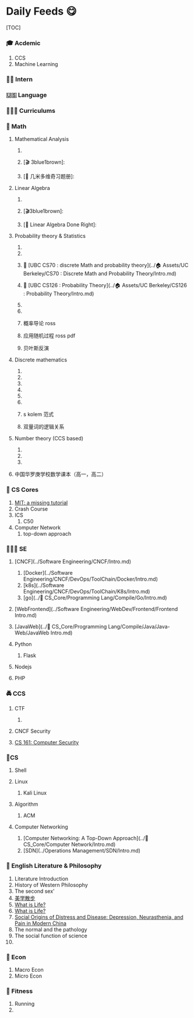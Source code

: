 # Daily Feeds 😋

[TOC]



### 🎓 Acdemic

1. CCS
2. Machine Learning


### 🙌🏻 Intern



### 🇺🇸 Language

 

### 👩🏼‍🏫 Curriculums




### 🧮 Math

1. Mathematical Analysis 

   1. [🎬 数学分析 陈纪修老师 1080p高清版(全集)]: https://www.bilibili.com/video/BV15v411g7VP?share_source=copy_web&vd_source=7740584ebdab35221363fc24d1582d9d

   2. [🎬 3blue1brown]:

   3. [📖 几米多维奇习题册]:

2. Linear Algebra

   1. [🎬（已完结）《线性代数应该这样学（Linear Algebra Done Right）》自制教程&习题选讲]: https://www.bilibili.com/video/BV1Vg411G7cz?p=34&share_source=copy_web&vd_source=7740584ebdab35221363fc24d1582d9d

   2. [🎬3blue1brown]:

   3. [📖 Linear Algebra Done Right]:

3. Probability theory & Statistics

   1. [🎬《概率论与数理统计》教学视频全集（宋浩）]: https://www.bilibili.com/video/BV1ot411y7mU?p=9&share_source=copy_web&vd_source=7740584ebdab35221363fc24d1582d9d

   2. [🎬【比刷剧还爽!】一生推！！【麻省理工公开课】听说你概率论挂了？ MIT 概率论 (中英双语字幕)完整版全25讲，概率论应该这样学！]: https://www.bilibili.com/video/BV1MV4y1W73J?share_source=copy_web&vd_source=7740584ebdab35221363fc24d1582d9d

   3. 🏫 [UBC CS70 : discrete Math and probability theory](../🏠 Assets/UC Berkeley/CS70 : Discrete Math and Probability Theory/Intro.md) 

   4. 🏫 [UBC CS126 : Probability Theory](../🏠 Assets/UC Berkeley/CS126 : Probability Theory/Intro.md) 

   5. [概率论与数理统计]: "陈希孺"

   6. [统计学习方法]: "李航"

   7. 概率导论 ross 

   8. 应用随机过程 ross pdf

   9. 贝叶斯反演

4. Discrete mathematics

   1. [🎬离散数学（全）-北京大学]: https://www.bilibili.com/video/BV1BW411n7gw?p=7&share_source=copy_web&vd_source=7740584ebdab35221363fc24d1582d9d "配课件"

   2. [🎬【MIT-离散数学】高级程序员必备知识！+专业中英文字幕！]: https://www.bilibili.com/video/BV1zh41167Uy?share_source=copy_web&vd_source=7740584ebdab35221363fc24d1582d9d

   3. [📖 离散数学]:"屈婉玲"

   4. [📖 离散数学]:"左孝凌"

   5. [📖 Discrete Mathematics]:"Kenneth.H.Rosen"

   6. [💬 Discrete Mathematics and Functional Programming]:http://cs.wheaton.edu/%7Etvandrun/dmfp/

   7. s kolem 范式

   8. 双量词的逻辑关系

5. Number theory (CCS based)

   1. [🎬 韩涛老师大学初等数论系列讲座]: https://www.bilibili.com/video/BV1eK4y1L7hq?share_source=copy_web&vd_source=7740584ebdab35221363fc24d1582d9d
   2. [📖 网络空间安全数学基础]: "杨波"
   3. [📖 初等数论]:"柯召"

6. 中国华罗庚学校数学课本（高一，高二）



### 🔐 CS Cores

1. [MIT: a missing tutorial ](https://missing.csail.mit.edu)
2. Crash Course
3. ICS
   1. C50
4. Computer Network
   1. top-down approach



### 👷🏾‍♂️ SE

1. [CNCF](../Software Engineering/CNCF/Intro.md) 
   1. [Docker](../Software Engineering/CNCF/DevOps/ToolChain/Docker/Intro.md) 
   2. [k8s](../Software Engineering/CNCF/DevOps/ToolChain/K8s/Intro.md) 
   3. [go](../🔑 CS_Core/Programming Lang/Compile/Go/Intro.md) 
2. [WebFrontend](../Software Engineering/WebDev/Frontend/Frontend Intro.md) 
3. [JavaWeb](../🔑 CS_Core/Programming Lang/Compile/Java/Java-Web/JavaWeb Intro.md) 
4. Python
   1. Flask

5. Nodejs
6. PHP



###  🚔 CCS

1. CTF

   1. [【CTF全套120集】清华大学顶尖蓝莲花战队站教你学CTF从零基础内卷成大佬！| ctf入门| ctf比赛| ctf夺旗赛|ctfweb]: https://www.bilibili.com/video/BV1DL4y1T7v7?p=4&share_source=copy_web&vd_source=7740584ebdab35221363fc24d1582d9d

2. CNCF Security 
3. [CS 161: Computer Security](https://fa22.cs161.org)



### 🔬CS

1. Shell

2. Linux
   1. Kali Linux

3. Algorithm
   1. ACM
4. Computer Networking
   1. [Computer Networking: A Top-Down Approach](../🔑 CS_Core/Computer Network/Intro.md) 
   2. [SDN](../Operations Management/SDN/Intro.md) 




### 🧐 English Literature & Philosophy

1. Literature Introduction
2. History of Western Philosophy 
3. The second sex'
4. [美学散步](https://www.sto.cx/book-1550-1.html)
5. [What is Life?](https://www.frontiersin.org/articles/10.3389/fspas.2020.00007/full)
6. [What is Life?](https://philosophynow.org/issues/101/What_Is_Life)
7. [Social Origins of Distress and Disease: Depression, Neurasthenia, and Pain in Modern China](https://jamanetwork.com/journals/jama/article-abstract/366170)
8. The normal and the pathology
9. The social function of science
10. 



### 🤑 Econ

1. Macro Econ
2. Micro Econ



### 💪 Fitness

1. Running
2. 

